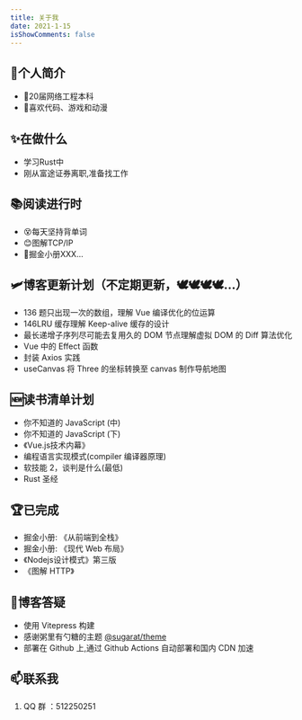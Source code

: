 ```yaml
---
title: 关于我
date: 2021-1-15
isShowComments: false
---
```


## 👋个人简介

- 🙌20届网络工程本科
- 🙌喜欢代码、游戏和动漫

## ✨在做什么

- 学习Rust中
- 刚从富途证券离职,准备找工作

## 📚阅读进行时

- 😵每天坚持背单词
- 😊图解TCP/IP
- 🤔掘金小册XXX...

## 🛩️博客更新计划（不定期更新，🕊🕊🕊🕊...）

- 136 题只出现一次的数组，理解 Vue 编译优化的位运算
- 146LRU 缓存理解 Keep-alive 缓存的设计
- 最长递增子序列尽可能去复用久的 DOM 节点理解虚拟 DOM 的 Diff 算法优化
- Vue 中的 Effect 函数
- 封装 Axios 实践
- useCanvas 将 Three 的坐标转换至 canvas 制作导航地图

## 🆕读书清单计划

- 你不知道的 JavaScript (中)
- 你不知道的 JavaScript (下)
- 《Vue.js技术内幕》
- 编程语言实现模式(compiler 编译器原理)
- 软技能 2，谈判是什么(最低)
- Rust 圣经

## 🏆已完成

- 掘金小册: 《从前端到全栈》
- 掘金小册: 《现代 Web 布局》
- 《Nodejs设计模式》第三版
- 《图解 HTTP》

## 👏博客答疑

- 使用 Vitepress 构建
- 感谢粥里有勺糖的主题 [@sugarat/theme](https://github.com/ATQQ/sugar-blog)
- 部署在 Github 上,通过 Github Actions 自动部署和国内 CDN 加速

## 📫联系我

1. QQ 群 ：512250251
